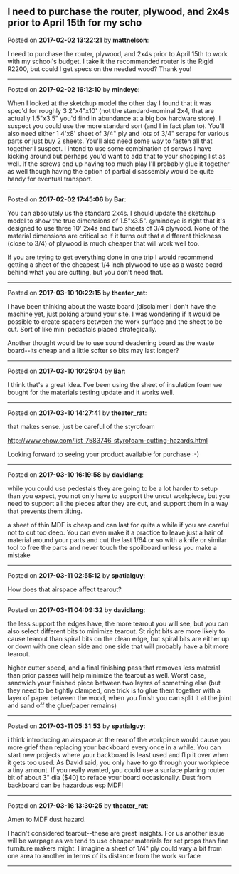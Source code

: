 ## I need to purchase the router, plywood, and 2x4s prior to April 15th for my scho
Posted on **2017-02-02 13:22:21** by **mattnelson**:

I need to purchase the router, plywood, and 2x4s prior to April 15th to work with my school's budget.  I take it the recommended router is the Rigid R2200, but could I get specs on the needed wood?  Thank you!

---

Posted on **2017-02-02 16:12:10** by **mindeye**:

When I looked at the sketchup model the other day I found that it was spec'd for roughly 3 2"x4"x10' (not the standard-nominal 2x4, that are actually 1.5"x3.5" you'd find in abundance at a big box hardware store). I suspect you could use the more standard sort (and I in fact plan to). You'll also need either 1 4'x8' sheet of 3/4" ply and lots of 3/4" scraps for various parts or just buy 2 sheets. You'll also need some way to fasten all that together I suspect. I intend to use some combination of screws I have kicking around but perhaps you'd want to add that to your shopping list as well. If the screws end up having too much play I'll probably glue it together as well though having the option of partial disassembly would be quite handy for eventual transport.

---

Posted on **2017-02-02 17:45:06** by **Bar**:

You can absolutely us the standard 2x4s. I should update the sketchup model to show the true dimensions of 1.5"x3.5". @mindeye is right that it's designed to use three 10' 2x4s and two sheets of 3/4 plywood. None of the material dimensions are critical so if it turns out that a different thickness (close to 3/4) of plywood is much cheaper that will work well too.



If you are trying to get everything done in one trip I would recommend getting a sheet of the cheapest 1/4 inch plywood to use as a waste board behind what you are cutting, but you don't need that.

---

Posted on **2017-03-10 10:22:15** by **theater_rat**:

I have been thinking about the waste board (disclaimer I don't have the machine yet, just poking around your site. I was wondering if it would be possible to create spacers between the work surface and the sheet to be cut. Sort of like mini pedastals placed strategically. 

Another thought would be to use sound deadening board as the waste board--its cheap and a little softer so bits may last longer?

---

Posted on **2017-03-10 10:25:04** by **Bar**:

I think that's a great idea. I've been using the sheet of insulation foam we bought for the materials testing update and it works well.

---

Posted on **2017-03-10 14:27:41** by **theater_rat**:

that makes sense. just be careful of the styrofoam 

http://www.ehow.com/list_7583746_styrofoam-cutting-hazards.html



Looking forward to seeing your product available for purchase :-)

---

Posted on **2017-03-10 16:19:58** by **davidlang**:

while you could use pedestals they are going to be a lot harder to setup than you expect, you not only have to support the uncut workpiece, but you need to support all the pieces after they are cut, and support them in a way that prevents them tilting.



a sheet of thin MDF is cheap and can last for quite a while if you are careful not to cut too deep. You can even make it a practice to leave just a hair of material around your parts and cut the last 1/64 or so with a knife or similar tool to free the parts and never touch the spoilboard unless you make a mistake

---

Posted on **2017-03-11 02:55:12** by **spatialguy**:

How does that airspace affect tearout?

---

Posted on **2017-03-11 04:09:32** by **davidlang**:

the less support the edges have, the more tearout you will see, but you can also select different bits to minimize tearout. St right bits are more likely to cause tearout than spiral bits on the clean edge, but spiral bits are either up or down with one clean side and one side that will probably have a bit more tearout.



higher cutter speed, and a final finishing pass that removes less material than prior passes will help minimize the tearout as well. Worst case, sandwich your finished piece between two layers of something else (but they need to be tightly clamped, one trick is to glue them together with a layer of paper between the wood, when you finish you can split it at the joint and sand off the glue/paper remains)

---

Posted on **2017-03-11 05:31:53** by **spatialguy**:

i think introducing an airspace at the rear of the workpiece would cause you more grief than replacing your backboard every once in a while. You can start new projects where your backboard is least used and flip it over when it gets too used. As David said, you only have to go through your workpiece a tiny amount. If you really wanted, you could use a surface planing router bit of about 3" dia ($40) to reface your board occasionally. Dust from backboard can be hazardous esp MDF!

---

Posted on **2017-03-16 13:30:25** by **theater_rat**:

Amen to MDF dust hazard. 

I hadn't considered tearout--these are great insights. For us another issue will be warpage as we tend to use cheaper materials for set props than fine furniture makers might. I imagine a sheet of 1/4" ply could vary a bit from one area to another in terms of its distance from the work surface

---

